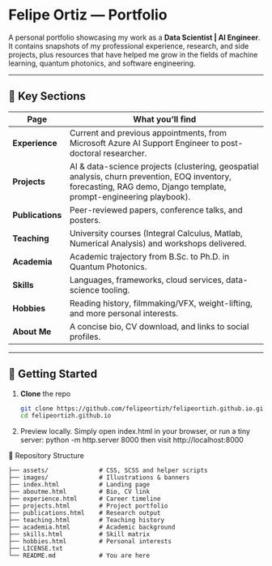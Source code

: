 # Felipe Ortiz — Portfolio


A personal portfolio showcasing my work as a **Data Scientist | AI Engineer**.  
It contains snapshots of my professional experience, research, and side projects, plus resources that have helped me grow in the fields of machine learning, quantum photonics, and software engineering.

---

## 📌 Key Sections

| Page | What you’ll find |
|------|------------------|
| **Experience**      | Current and previous appointments, from Microsoft Azure AI Support Engineer to post-doctoral researcher. |
| **Projects**        | AI & data-science projects (clustering, geospatial analysis, churn prevention, EOQ inventory, forecasting, RAG demo, Django template, prompt-engineering playbook). |
| **Publications**    | Peer-reviewed papers, conference talks, and posters. |
| **Teaching**        | University courses (Integral Calculus, Matlab, Numerical Analysis) and workshops delivered. |
| **Academia**        | Academic trajectory from B.Sc. to Ph.D. in Quantum Photonics. |
| **Skills**          | Languages, frameworks, cloud services, data-science tooling. |
| **Hobbies**         | Reading history, filmmaking/VFX, weight-lifting, and more personal interests. |
| **About Me**        | A concise bio, CV download, and links to social profiles. |


---

## 🚀 Getting Started

1. **Clone** the repo  
   ```bash
   git clone https://github.com/felipeortizh/felipeortizh.github.io.git
   cd felipeortizh.github.io

2. Preview locally.
   Simply open index.html in your browser, or run a tiny server:
   python -m http.server 8000 
   then visit http://localhost:8000


📂 Repository Structure

```
├── assets/              # CSS, SCSS and helper scripts
├── images/              # Illustrations & banners
├── index.html           # Landing page
├── aboutme.html         # Bio, CV link
├── experience.html      # Career timeline
├── projects.html        # Project portfolio
├── publications.html    # Research output
├── teaching.html        # Teaching history
├── academia.html        # Academic background
├── skills.html          # Skill matrix
├── hobbies.html         # Personal interests
├── LICENSE.txt
└── README.md            # You are here
```

